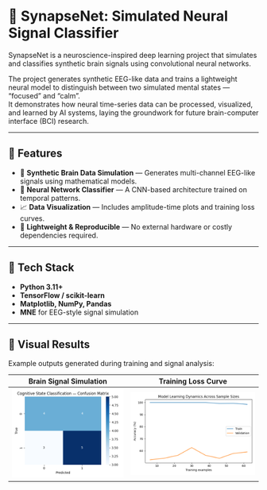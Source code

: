 # 🧠 SynapseNet: Simulated Neural Signal Classifier

SynapseNet is a neuroscience-inspired deep learning project that simulates and classifies synthetic brain signals using convolutional neural networks.

The project generates synthetic EEG-like data and trains a lightweight neural model to distinguish between two simulated mental states — “focused” and “calm”.  
It demonstrates how neural time-series data can be processed, visualized, and learned by AI systems, laying the groundwork for future brain-computer interface (BCI) research.

---

## 🚀 Features
- 🧩 **Synthetic Brain Data Simulation** — Generates multi-channel EEG-like signals using mathematical models.  
- 🧠 **Neural Network Classifier** — A CNN-based architecture trained on temporal patterns.  
- 📈 **Data Visualization** — Includes amplitude-time plots and training loss curves.  
- 🔬 **Lightweight & Reproducible** — No external hardware or costly dependencies required.  

---

## 🧰 Tech Stack
- **Python 3.11+**
- **TensorFlow / scikit-learn**
- **Matplotlib, NumPy, Pandas**
- **MNE** for EEG-style signal simulation

---

## 🧪 Visual Results
Example outputs generated during training and signal analysis:

| Brain Signal Simulation | Training Loss Curve |
|--------------------------|---------------------|
| ![Brain Signal](assets/signal_plot.png) | ![Training Loss](assets/loss_curve.png) |
